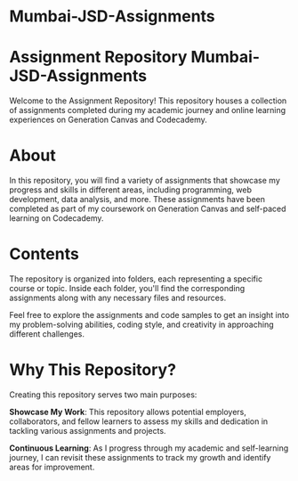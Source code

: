 # Mumbai-JSD-Assignments
# Assignment Repository Mumbai-JSD-Assignments
Welcome to the Assignment Repository! This repository houses a collection of assignments completed during my academic journey and online learning experiences on Generation Canvas and Codecademy.

# About
In this repository, you will find a variety of assignments that showcase my progress and skills in different areas, including programming, web development, data analysis, and more. These assignments have been completed as part of my coursework on Generation Canvas and self-paced learning on Codecademy.

# Contents
The repository is organized into folders, each representing a specific course or topic. Inside each folder, you'll find the corresponding assignments along with any necessary files and resources.

Feel free to explore the assignments and code samples to get an insight into my problem-solving abilities, coding style, and creativity in approaching different challenges.

# Why This Repository?
Creating this repository serves two main purposes:

**Showcase My Work**: This repository allows potential employers, collaborators, and fellow learners to assess my skills and dedication in tackling various assignments and projects.

**Continuous Learning**: As I progress through my academic and self-learning journey, I can revisit these assignments to track my growth and identify areas for improvement.
